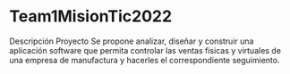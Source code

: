 # Team1MisionTic2022
Descripción Proyecto                                                                                                                                                                                 Se propone analizar, diseñar y construir una aplicación software que permita controlar las ventas físicas y virtuales de una empresa de manufactura y hacerles el correspondiente seguimiento.
